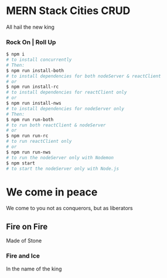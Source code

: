 # MERN Stack Cities CRUD

All hail the new king

### Rock On | Roll Up

```sh
$ npm i
# to install concurrently
# Then:
$ npm run install-both
# to install dependencies for both nodeServer & reactClient
# or
$ npm run install-rc
# to install dependencies for reactClient only
# or
$ npm run install-nws
# to install dependencies for nodeServer only
# Then:
$ npm run run-both
# to run both reactClient & nodeServer
# or
$ npm run run-rc
# to run reactClient only
# or
$ npm run run-nws
# to run the nodeServer only with Nodemon
$ npm start
# to start the nodeServer only with Node.js
```

# We come in peace

We come to you not as conquerors, but as liberators

## Fire on Fire

Made of Stone

### Fire and Ice

In the name of the king
